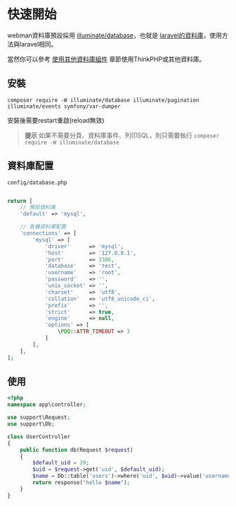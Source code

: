 # 快速開始

webman資料庫預設採用 [illuminate/database](https://github.com/illuminate/database)，也就是 [laravel的資料庫](https://learnku.com/docs/laravel/8.x/database/9400)，使用方法與laravel相同。

當然你可以參考 [使用其他資料庫組件](others.md) 章節使用ThinkPHP或其他資料庫。

## 安裝

`composer require -W illuminate/database illuminate/pagination illuminate/events symfony/var-dumper`

安裝後需要restart重啟(reload無效)

> **提示**
> 如果不需要分頁、資料庫事件、列印SQL，則只需要執行
> `composer require -W illuminate/database`

## 資料庫配置
`config/database.php`
```php

return [
    // 預設資料庫
    'default' => 'mysql',

    // 各種資料庫配置
    'connections' => [
        'mysql' => [
            'driver'      => 'mysql',
            'host'        => '127.0.0.1',
            'port'        => 3306,
            'database'    => 'test',
            'username'    => 'root',
            'password'    => '',
            'unix_socket' => '',
            'charset'     => 'utf8',
            'collation'   => 'utf8_unicode_ci',
            'prefix'      => '',
            'strict'      => true,
            'engine'      => null,
            'options' => [
                \PDO::ATTR_TIMEOUT => 3
            ]
        ],
    ],
];
```


## 使用
```php
<?php
namespace app\controller;

use support\Request;
use support\Db;

class UserController
{
    public function db(Request $request)
    {
        $default_uid = 29;
        $uid = $request->get('uid', $default_uid);
        $name = Db::table('users')->where('uid', $uid)->value('username');
        return response("hello $name");
    }
}
```
